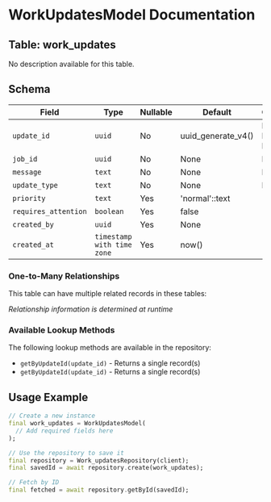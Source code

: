 # WorkUpdatesModel Documentation

## Table: work_updates

No description available for this table.

## Schema

| Field | Type | Nullable | Default | Constraints |
|-------|------|----------|---------|-------------|
| `update_id` | `uuid` | No | uuid_generate_v4() | Primary Key, Not Null |
| `job_id` | `uuid` | No | None | Not Null |
| `message` | `text` | No | None | Not Null |
| `update_type` | `text` | No | None | Not Null |
| `priority` | `text` | Yes | 'normal'::text | - |
| `requires_attention` | `boolean` | Yes | false | - |
| `created_by` | `uuid` | Yes | None | - |
| `created_at` | `timestamp with time zone` | Yes | now() | - |

### One-to-Many Relationships

This table can have multiple related records in these tables:

*Relationship information is determined at runtime*


### Available Lookup Methods

The following lookup methods are available in the repository:

- `getByUpdateId(update_id)` - Returns a single record(s)
- `getByUpdateId(update_id)` - Returns a single record(s)


## Usage Example

```dart
// Create a new instance
final work_updates = WorkUpdatesModel(
  // Add required fields here
);

// Use the repository to save it
final repository = Work_updatesRepository(client);
final savedId = await repository.create(work_updates);

// Fetch by ID
final fetched = await repository.getById(savedId);
```

